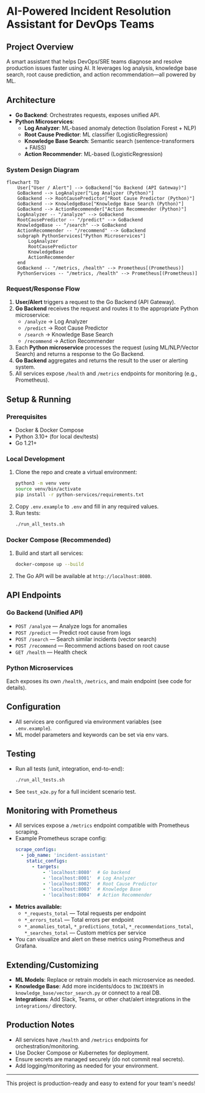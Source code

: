 # AI-Powered Incident Resolution Assistant for DevOps Teams

## Project Overview
A smart assistant that helps DevOps/SRE teams diagnose and resolve production issues faster using AI. It leverages log analysis, knowledge base search, root cause prediction, and action recommendation—all powered by ML.

## Architecture
- **Go Backend**: Orchestrates requests, exposes unified API.
- **Python Microservices**:
  - **Log Analyzer**: ML-based anomaly detection (Isolation Forest + NLP)
  - **Root Cause Predictor**: ML classifier (LogisticRegression)
  - **Knowledge Base Search**: Semantic search (sentence-transformers + FAISS)
  - **Action Recommender**: ML-based (LogisticRegression)

### System Design Diagram

```mermaid
flowchart TD
    User["User / Alert"] --> GoBackend["Go Backend (API Gateway)"]
    GoBackend --> LogAnalyzer["Log Analyzer (Python)"]
    GoBackend --> RootCausePredictor["Root Cause Predictor (Python)"]
    GoBackend --> KnowledgeBase["Knowledge Base Search (Python)"]
    GoBackend --> ActionRecommender["Action Recommender (Python)"]
    LogAnalyzer -- "/analyze" --> GoBackend
    RootCausePredictor -- "/predict" --> GoBackend
    KnowledgeBase -- "/search" --> GoBackend
    ActionRecommender -- "/recommend" --> GoBackend
    subgraph PythonServices["Python Microservices"]
        LogAnalyzer
        RootCausePredictor
        KnowledgeBase
        ActionRecommender
    end
    GoBackend -- "/metrics, /health" --> Prometheus[(Prometheus)]
    PythonServices -- "/metrics, /health" --> Prometheus[(Prometheus)]
```

### Request/Response Flow
1. **User/Alert** triggers a request to the Go Backend (API Gateway).
2. **Go Backend** receives the request and routes it to the appropriate Python microservice:
   - `/analyze` → Log Analyzer
   - `/predict` → Root Cause Predictor
   - `/search` → Knowledge Base Search
   - `/recommend` → Action Recommender
3. Each **Python microservice** processes the request (using ML/NLP/Vector Search) and returns a response to the Go Backend.
4. **Go Backend** aggregates and returns the result to the user or alerting system.
5. All services expose `/health` and `/metrics` endpoints for monitoring (e.g., Prometheus).

## Setup & Running

### Prerequisites
- Docker & Docker Compose
- Python 3.10+ (for local dev/tests)
- Go 1.21+

### Local Development
1. Clone the repo and create a virtual environment:
   ```sh
   python3 -m venv venv
   source venv/bin/activate
   pip install -r python-services/requirements.txt
   ```
2. Copy `.env.example` to `.env` and fill in any required values.
3. Run tests:
   ```sh
   ./run_all_tests.sh
   ```

### Docker Compose (Recommended)
1. Build and start all services:
   ```sh
   docker-compose up --build
   ```
2. The Go API will be available at `http://localhost:8080`.

## API Endpoints

### Go Backend (Unified API)
- `POST /analyze` — Analyze logs for anomalies
- `POST /predict` — Predict root cause from logs
- `POST /search` — Search similar incidents (vector search)
- `POST /recommend` — Recommend actions based on root cause
- `GET /health` — Health check

### Python Microservices
Each exposes its own `/health`, `/metrics`, and main endpoint (see code for details).

## Configuration
- All services are configured via environment variables (see `.env.example`).
- ML model parameters and keywords can be set via env vars.

## Testing
- Run all tests (unit, integration, end-to-end):
  ```sh
  ./run_all_tests.sh
  ```
- See `test_e2e.py` for a full incident scenario test.

## Monitoring with Prometheus
- All services expose a `/metrics` endpoint compatible with Prometheus scraping.
- Example Prometheus scrape config:
  ```yaml
  scrape_configs:
    - job_name: 'incident-assistant'
      static_configs:
        - targets:
            - 'localhost:8080'  # Go backend
            - 'localhost:8001'  # Log Analyzer
            - 'localhost:8002'  # Root Cause Predictor
            - 'localhost:8003'  # Knowledge Base
            - 'localhost:8004'  # Action Recommender
  ```
- **Metrics available:**
  - `*_requests_total` — Total requests per endpoint
  - `*_errors_total` — Total errors per endpoint
  - `*_anomalies_total`, `*_predictions_total`, `*_recommendations_total`, `*_searches_total` — Custom metrics per service
- You can visualize and alert on these metrics using Prometheus and Grafana.

## Extending/Customizing
- **ML Models**: Replace or retrain models in each microservice as needed.
- **Knowledge Base**: Add more incidents/docs to `INCIDENTS` in `knowledge_base/vector_search.py` or connect to a real DB.
- **Integrations**: Add Slack, Teams, or other chat/alert integrations in the `integrations/` directory.

## Production Notes
- All services have `/health` and `/metrics` endpoints for orchestration/monitoring.
- Use Docker Compose or Kubernetes for deployment.
- Ensure secrets are managed securely (do not commit real secrets).
- Add logging/monitoring as needed for your environment.

---
This project is production-ready and easy to extend for your team's needs! 